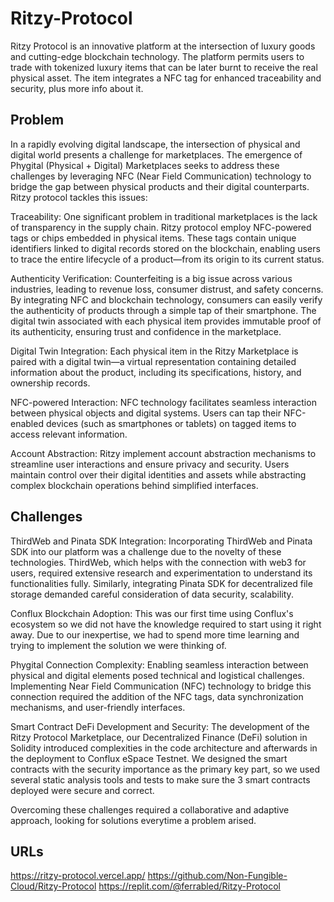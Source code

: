 # Ritzy-Protocol
Ritzy Protocol is an innovative platform at the intersection of luxury goods and cutting-edge blockchain technology. The platform permits users to trade with tokenized luxury items that can be later burnt to receive the real physical asset. The item integrates a NFC tag for enhanced traceability and security, plus more info about it.


## Problem
In a rapidly evolving digital landscape, the intersection of physical and digital world presents a challenge for marketplaces. The emergence of Phygital (Physical + Digital) Marketplaces seeks to address these challenges by leveraging NFC (Near Field Communication) technology to bridge the gap between physical products and their digital counterparts.
Ritzy protocol tackles this issues:

Traceability: One significant problem in traditional marketplaces is the lack of transparency in the supply chain. Ritzy protocol employ NFC-powered tags or chips embedded in physical items. These tags contain unique identifiers linked to digital records stored on the blockchain, enabling users to trace the entire lifecycle of a product—from its origin to its current status.

Authenticity Verification: Counterfeiting is a big issue across various industries, leading to revenue loss, consumer distrust, and safety concerns. By integrating NFC and blockchain technology, consumers can easily verify the authenticity of products through a simple tap of their smartphone. The digital twin associated with each physical item provides immutable proof of its authenticity, ensuring trust and confidence in the marketplace.

Digital Twin Integration: Each physical item in the Ritzy Marketplace is paired with a digital twin—a virtual representation containing detailed information about the product, including its specifications, history, and ownership records.

NFC-powered Interaction: NFC technology facilitates seamless interaction between physical objects and digital systems. Users can tap their NFC-enabled devices (such as smartphones or tablets) on tagged items to access relevant information.

Account Abstraction: Ritzy implement account abstraction mechanisms to streamline user interactions and ensure privacy and security. Users maintain control over their digital identities and assets while abstracting complex blockchain operations behind simplified interfaces.

## Challenges
ThirdWeb and Pinata SDK Integration: Incorporating ThirdWeb and Pinata SDK into our platform was a challenge due to the novelty of these technologies. ThirdWeb, which helps with the connection with web3 for users, required extensive research and experimentation to understand its functionalities fully. Similarly, integrating Pinata SDK for decentralized file storage demanded careful consideration of data security, scalability.

Conflux Blockchain Adoption: This was our first time using Conflux's ecosystem so we did not have the knowledge required to start using it right away. Due to our inexpertise, we had to spend more time learning and trying to implement the solution we were thinking of.

Phygital Connection Complexity: Enabling seamless interaction between physical and digital elements posed technical and logistical challenges. Implementing Near Field Communication (NFC) technology to bridge this connection required the addition of the NFC tags, data synchronization mechanisms, and user-friendly interfaces.

Smart Contract DeFi Development and Security: The development of the Ritzy Protocol Marketplace, our Decentralized Finance (DeFi) solution in Solidity introduced complexities in the code architecture and afterwards in the deployment to Conflux eSpace Testnet. We designed the smart contracts with the security importance as the primary key part, so we used several static analysis tools and tests to make sure the 3 smart contracts deployed were secure and correct.

Overcoming these challenges required a collaborative and adaptive approach, looking for solutions everytime a problem arised.

## URLs
https://ritzy-protocol.vercel.app/ 
https://github.com/Non-Fungible-Cloud/Ritzy-Protocol 
https://replit.com/@ferrabled/Ritzy-Protocol 
